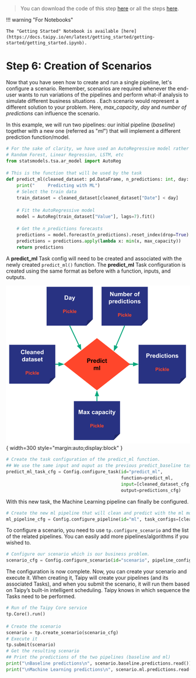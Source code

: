 > You can download the code of this step [here](../src/step_06.py) or all the steps [here](https://github.com/Avaiga/taipy-getting-started/tree/develop/src).

!!! warning "For Notebooks"

    The "Getting Started" Notebook is available [here](https://docs.taipy.io/en/latest/getting_started/getting-started/getting_started.ipynb).

# Step 6: Creation of Scenarios

Now that you have seen how to create and run a single pipeline, let's configure a scenario. Remember, scenarios are 
required whenever the end-user wants to run variations of the pipelines and perform what-if analysis to simulate 
different business situations . Each scenario would represent a different solution to your problem. Here, 
*max_capacity*, *day* and *number of predictions* can influence the scenario.

In this example, we will run two pipelines: our initial  pipeline (*baseline*) together with a new one (referred as 
"*ml*") that will implement a  different prediction function/model.

```python
# For the sake of clarity, we have used an AutoRegressive model rather than a pure ML model such as:
# Random Forest, Linear Regression, LSTM, etc   
from statsmodels.tsa.ar_model import AutoReg

# This is the function that will be used by the task
def predict_ml(cleaned_dataset: pd.DataFrame, n_predictions: int, day: dt.datetime, max_capacity: int):
    print("     Predicting with ML")
    # Select the train data
    train_dataset = cleaned_dataset[cleaned_dataset["Date"] < day]
    
    # Fit the AutoRegressive model
    model = AutoReg(train_dataset["Value"], lags=7).fit()
    
    # Get the n_predictions forecasts
    predictions = model.forecast(n_predictions).reset_index(drop=True)
    predictions = predictions.apply(lambda x: min(x, max_capacity))
    return predictions
```

A **predict_ml** Task config will need to be created and associated with the newly created `predict_ml()` function.
The **predict_ml** Task configuration is created using the same format as before with a function, inputs, and outputs.

![Predict ML](predict_ml.svg){ width=300 style="margin:auto;display:block" }

```python   
# Create the task configuration of the predict_ml function.
## We use the same input and ouput as the previous predict_baseline task but we change the funtion
predict_ml_task_cfg = Config.configure_task(id="predict_ml",
                                            function=predict_ml,
                                            input=[cleaned_dataset_cfg, n_predictions_cfg, day_cfg, max_capacity_cfg],
                                            output=predictions_cfg)
```

With this new task, the Machine Learning pipeline can finally be configured.

```python   
# Create the new ml pipeline that will clean and predict with the ml model
ml_pipeline_cfg = Config.configure_pipeline(id="ml", task_configs=[clean_data_task_cfg, predict_ml_task_cfg])
```

To configure a scenario, you need to use `tp.configure_scenario` and the list of the related pipelines. You can 
easily add more pipelines/algorithms if you wished to.

```python   
# Configure our scenario which is our business problem.
scenario_cfg = Config.configure_scenario(id="scenario", pipeline_configs=[baseline_pipeline_cfg, ml_pipeline_cfg])
```

The configuration is now complete. Now, you can create your scenario and execute it. When creating it, Taipy will 
create your pipelines (and its associated Tasks), and when you submit the scenario, it will run them based on 
Taipy’s built-in intelligent scheduling. Taipy knows in which sequence the Tasks need to be performed.

```python
# Run of the Taipy Core service
tp.Core().run()

# Create the scenario
scenario = tp.create_scenario(scenario_cfg)
# Execute it
tp.submit(scenario)
# Get the resulting scenario
## Print the predictions of the two pipelines (baseline and ml)
print("\nBaseline predictions\n", scenario.baseline.predictions.read())
print("\nMachine Learning predictions\n", scenario.ml.predictions.read())   
```
